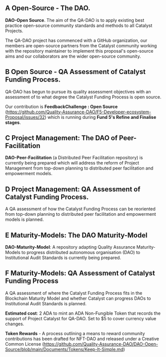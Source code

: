 ## A Open-Source - The DAO.

**DAO-Open Source**. The aim of the QA-DAO is to apply existing best practice open-source community standards and methods to all Catalyst Projects. 

The QA-DAO project has commenced with a GitHub organization, our members are open-source partners from the Catalyst community working with the repository maintainer to implement this proposal's open-source aims and our collaborators are the wider open-source community.

## B Open Source - QA Assessment of Catalyst Funding Process.

QA-DAO has begun to pursue its quality assessment objectives with an assessment of to what degree the Catalyst Funding Process is open source.

Our contribution is **FeedbackChallenge : Open Source** (https://github.com/Quality-Assurance-DAO/F5-Developer-ecosystem-Proposal/issues/32) which is running during **Fund 5's Refine and Finalise stages**.

## C Project Management: The DAO of Peer-Facilitation

**DAO-Peer-Facilitation** (a Distributed Peer Facilitation repository) is currently being prepared which will address the reform of Project Management from top-down planning to distributed peer facilitation and empowerment models.

## D Project Management: QA Assessment of Catalyst Funding Process.

A QA assessment of how the Catalyst Funding Process can be reoriented from top-down planning to distributed peer facilitation and empowerment models is planned.

## E Maturity-Models: The DAO Maturity-Model

**DAO-Maturity-Model**: A repository adapting Quality Assurance Maturity-Models to progress distributed autonomous organisation (DAO) to Institutional Audit Standards is currently being prepared.

## F Maturity-Models: QA Assessment of Catalyst Funding Process

A QA assessment of where the Catalyst Funding Process fits in the Blockchain Maturity Model and whether Catalyst can progress DAOs to Institutional Audit Standards is planned.

**Estimated cost**: 2 ADA to mint an ADA Non-Fungible Token that records the support of Project Catalyst for QA-DAO. Set to $5 to cover currency value changes.

**Token Rewards** - A process outlining a means to reward community contributions has been drafted for NFT-DAO and released under a Creative Common License (https://github.com/Quality-Assurance-DAO/DAO-Open-Source/blob/main/Documents/Tokens/Keep-It-Simple.md)


